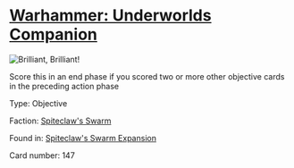 # [Warhammer: Underworlds Companion](https://guidokessels.github.io/wh-underworlds)

  

![Brilliant, Brilliant!](https://warhammerunderworlds.com/wp-content/uploads/sites/6/2018/02/147_ENG.png)

Score this in an end phase if you scored two or more other objective cards in the preceding action phase

Type: Objective

Faction: [Spiteclaw's Swarm](https://guidokessels.github.io/wh-underworlds/factions/spiteclaws-swarm)

Found in: [Spiteclaw's Swarm Expansion](https://guidokessels.github.io/wh-underworlds/locations/spiteclaws-swarm-expansion)

Card number: 147
